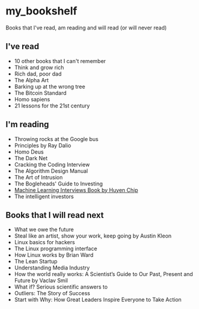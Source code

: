 # my_bookshelf
Books that I've read, am reading and will read (or will never read)


## I've read
- 10 other books that I can't remember
- Think and grow rich
- Rich dad, poor dad
- The Alpha Art
- Barking up at the wrong tree
- The Bitcoin Standard
- Homo sapiens
- 21 lessons for the 21st century

## I'm reading
- Throwing rocks at the Google bus
- Principles by Ray Dalio
- Homo Deus
- The Dark Net
- Cracking the Coding Interview
- The Algorithm Design Manual
- The Art of Intrusion
- The Bogleheads' Guide to Investing
- [Machine Learning Interviews Book by Huyen Chip](https://huyenchip.com/ml-interviews-book/)
- The intelligent investors

## Books that I will read next
- What we owe the future
- Steal like an artist, show your work, keep going by Austin Kleon
- Linux basics for hackers 
- The Linux programming interface
- How Linux works by Brian Ward
- The Lean Startup
- Understanding Media Industry
- How the world really works: A Scientist’s Guide to Our Past, Present and Future by Vaclav Smil
- What if? Serious scientific answers to
- Outliers: The Story of Success
- Start with Why: How Great Leaders Inspire Everyone to Take Action
